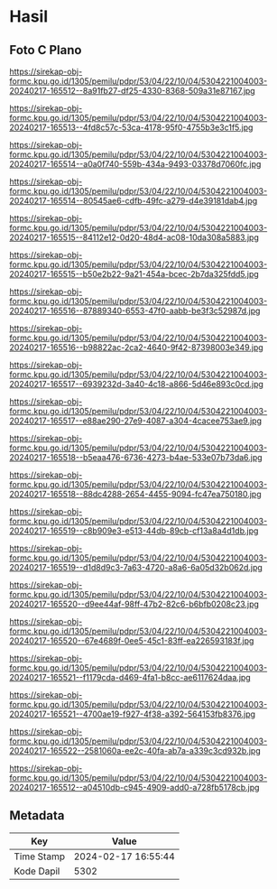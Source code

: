 # Hasil

## Foto C Plano

https://sirekap-obj-formc.kpu.go.id/1305/pemilu/pdpr/53/04/22/10/04/5304221004003-20240217-165512--8a91fb27-df25-4330-8368-509a31e87167.jpg

https://sirekap-obj-formc.kpu.go.id/1305/pemilu/pdpr/53/04/22/10/04/5304221004003-20240217-165513--4fd8c57c-53ca-4178-95f0-4755b3e3c1f5.jpg

https://sirekap-obj-formc.kpu.go.id/1305/pemilu/pdpr/53/04/22/10/04/5304221004003-20240217-165514--a0a0f740-559b-434a-9493-03378d7060fc.jpg

https://sirekap-obj-formc.kpu.go.id/1305/pemilu/pdpr/53/04/22/10/04/5304221004003-20240217-165514--80545ae6-cdfb-49fc-a279-d4e39181dab4.jpg

https://sirekap-obj-formc.kpu.go.id/1305/pemilu/pdpr/53/04/22/10/04/5304221004003-20240217-165515--84112e12-0d20-48d4-ac08-10da308a5883.jpg

https://sirekap-obj-formc.kpu.go.id/1305/pemilu/pdpr/53/04/22/10/04/5304221004003-20240217-165515--b50e2b22-9a21-454a-bcec-2b7da325fdd5.jpg

https://sirekap-obj-formc.kpu.go.id/1305/pemilu/pdpr/53/04/22/10/04/5304221004003-20240217-165516--87889340-6553-47f0-aabb-be3f3c52987d.jpg

https://sirekap-obj-formc.kpu.go.id/1305/pemilu/pdpr/53/04/22/10/04/5304221004003-20240217-165516--b98822ac-2ca2-4640-9f42-87398003e349.jpg

https://sirekap-obj-formc.kpu.go.id/1305/pemilu/pdpr/53/04/22/10/04/5304221004003-20240217-165517--6939232d-3a40-4c18-a866-5d46e893c0cd.jpg

https://sirekap-obj-formc.kpu.go.id/1305/pemilu/pdpr/53/04/22/10/04/5304221004003-20240217-165517--e88ae290-27e9-4087-a304-4cacee753ae9.jpg

https://sirekap-obj-formc.kpu.go.id/1305/pemilu/pdpr/53/04/22/10/04/5304221004003-20240217-165518--b5eaa476-6736-4273-b4ae-533e07b73da6.jpg

https://sirekap-obj-formc.kpu.go.id/1305/pemilu/pdpr/53/04/22/10/04/5304221004003-20240217-165518--88dc4288-2654-4455-9094-fc47ea750180.jpg

https://sirekap-obj-formc.kpu.go.id/1305/pemilu/pdpr/53/04/22/10/04/5304221004003-20240217-165519--c8b909e3-e513-44db-89cb-cf13a8a4d1db.jpg

https://sirekap-obj-formc.kpu.go.id/1305/pemilu/pdpr/53/04/22/10/04/5304221004003-20240217-165519--d1d8d9c3-7a63-4720-a8a6-6a05d32b062d.jpg

https://sirekap-obj-formc.kpu.go.id/1305/pemilu/pdpr/53/04/22/10/04/5304221004003-20240217-165520--d9ee44af-98ff-47b2-82c6-b6bfb0208c23.jpg

https://sirekap-obj-formc.kpu.go.id/1305/pemilu/pdpr/53/04/22/10/04/5304221004003-20240217-165520--67e4689f-0ee5-45c1-83ff-ea226593183f.jpg

https://sirekap-obj-formc.kpu.go.id/1305/pemilu/pdpr/53/04/22/10/04/5304221004003-20240217-165521--f1179cda-d469-4fa1-b8cc-ae6117624daa.jpg

https://sirekap-obj-formc.kpu.go.id/1305/pemilu/pdpr/53/04/22/10/04/5304221004003-20240217-165521--4700ae19-f927-4f38-a392-564153fb8376.jpg

https://sirekap-obj-formc.kpu.go.id/1305/pemilu/pdpr/53/04/22/10/04/5304221004003-20240217-165522--2581060a-ee2c-40fa-ab7a-a339c3cd932b.jpg

https://sirekap-obj-formc.kpu.go.id/1305/pemilu/pdpr/53/04/22/10/04/5304221004003-20240217-165512--a04510db-c945-4909-add0-a728fb5178cb.jpg


## Metadata

| Key        | Value               |
| ---------- | ------------------- |
| Time Stamp | 2024-02-17 16:55:44 |
| Kode Dapil | 5302                |



